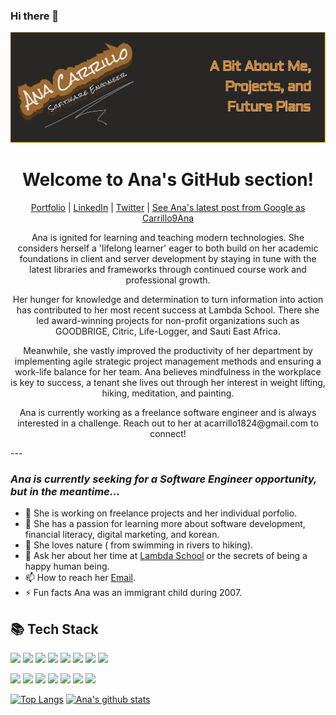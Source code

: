 ### Hi there 👋
[![Header](https://raw.githubusercontent.com/Carrillo9Ana/Carrillo9Ana/master/aboutme.png "Header")](https://anacarrillo.dev/)

<!--
**carrillo9ana/carrillo9ana** is a ✨ _special_ ✨ repository because its `README.md` (this file) appears on your GitHub profile.
Here are some ideas to get you started:

- 🔭 I’m currently working on ...
- 🌱 I’m currently learning ...
- 👯 I’m looking to collaborate on ...
- 🤔 I’m looking for help with ...
- 💬 Ask me about ...
- 📫 How to reach me: ...
- 😄 Pronouns: ...
- ⚡ Fun fact: ...
-->

<h1 align="center"> Welcome to Ana's GitHub section!</h1>
<p align="center">
  <a href="http://anacarrillo.dev/" target="_blank">Portfolio</a>
  |
  <a href="https://www.linkedin.com/in/carrillo9ana/" target="_blank">LinkedIn</a>
  |
  <a href="https://twitter.com/Carrillo9Ana/" target="_blank">Twitter</a>
  |
  <a href="https://www.google.com/search?q=Carrillo9Ana&oq=Carrillo&aqs=chrome.0.69i59j69i57j69i59j69i61l2j69i60j69i65.1920j0j7&sourceid=chrome&ie=UTF-8" target="_blank"> See Ana's latest post from Google as Carrillo9Ana</a>
</p>

<p align="center">Ana is ignited for learning and teaching modern technologies. She considers herself a 'lifelong learner' eager to both build on her academic foundations in client and server development by staying in tune with the latest libraries and frameworks through continued course work and professional growth.</p>
<p align="center">Her hunger for knowledge and determination to turn information into action has contributed to her most recent success at Lambda School. There she led award-winning projects for non-profit organizations such as GOODBRIGE, Citric, Life-Logger, and Sauti East Africa.</p>
<p align="center">Meanwhile, she vastly improved the productivity of her department by implementing agile strategic project management methods and ensuring a work-life balance for her team. Ana believes mindfulness in the workplace is key to success, a tenant she lives out through her interest in weight lifting, hiking, meditation, and painting.</p>
<p align="center"> Ana is currently working as a freelance software engineer and is always interested in a challenge. Reach out to her at acarrillo1824@gmail.com to connect!</p>
---

### _Ana is currently seeking for a Software Engineer opportunity, but in the meantime..._

- 🔭 She is working on freelance projects and her individual porfolio.
- 🌱 She has a passion for learning more about software development, financial literacy, digital marketing, and korean.
- 🤝 She loves nature ( from swimming in rivers to hiking).
- 💬 Ask her about her time at <a href="https://lambdaschool.com/" target="_blank">Lambda School</a> or the secrets of being a happy human being.
- 📫 How to reach her [Email](acarrillo1824@gmail.com).
- ⚡ Fun facts Ana was an immigrant child during 2007.

## 📚 Tech Stack

![](https://img.shields.io/badge/OS-macOS-informational?style=flat&logo=apple&logoColor=white&color=black)
![](https://img.shields.io/badge/code-Python-informational?style=flat&logo=python&logoColor=white&color=black)
![](https://img.shields.io/badge/code-JavaScript-informational?style=flat&logo=javascript&logoColor=white&color=black)
![](https://img.shields.io/badge/code-HTML-informational?style=flat&logo=html5&logoColor=white&color=black)
![](https://img.shields.io/badge/code-CSS-informational?style=flat&logo=css3&logoColor=white&color=black)
![](https://img.shields.io/badge/code-React-informational?style=flat&logo=react&logoColor=white&color=black)
![](https://img.shields.io/badge/code-ReactNative-informational?style=flat&logo=react&logoColor=white&color=black)
![](https://img.shields.io/badge/code-Node-informational?style=flat&logo=node.js&logoColor=white&color=black)

![](https://img.shields.io/badge/code-SASS-informational?style=flat&logo=sass&logoColor=white&color=black)
![](https://img.shields.io/badge/code-Jest-informational?style=flat&logo=jest&logoColor=white&color=black)
![](https://img.shields.io/badge/code-SQLite-informational?style=flat&logo=sqlite&logoColor=white&color=black)
![](https://img.shields.io/badge/code-Git-informational?style=flat&logo=git&logoColor=white&color=black)
![](https://img.shields.io/badge/code-Redux-informational?style=flat&logo=redux&logoColor=white&color=black)
![](https://img.shields.io/badge/code-Knex-informational?style=flat&logo=Knex.js&logoColor=white&color=black)
![](https://img.shields.io/badge/code-PostgreSQL-informational?style=flat&logo=postgresql&logoColor=white&color=black)

<!-- Add shields to your GitHub [here](https://shields.io/) -->

[![Top Langs](https://github-readme-stats.vercel.app/api/top-langs/?username=Carrillo9Ana&theme=vision-friendly-dark&hide=tsql,html)](https://github.com/Carrillo9Ana/github-readme-stats)
[![Ana's github stats](https://github-readme-stats.vercel.app/api?username=Carrillo9Ana&show_icons=true&theme=vision-friendly-dark)](https://github.com/Carrillo9Ana/github-readme-stats)

<!--Add stats to your GitHub [here](https://github.com/anuraghazra/github-readme-stats) -->
